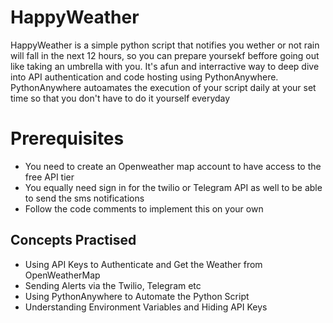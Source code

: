# HappyWeather

HappyWeather is a simple python script that notifies you wether or not rain will fall in the next 12 hours, so you can prepare yoursekf beffore going out like taking an umbrella with you. It's afun and interractive way to deep dive into API authentication and code hosting using PythonAnywhere. PythonAnywhere autoamates the execution of your script daily at your set time so that you don't have to do it yourself everyday

# Prerequisites

- You need to create an Openweather map account to have access to the free API tier
- You equally need sign in for the twilio or Telegram API as well to be able to send the sms notifications
- Follow the code comments to implement this on your own

## Concepts Practised

- Using API Keys to Authenticate and Get the Weather from OpenWeatherMap
- Sending Alerts via the Twilio, Telegram etc
- Using PythonAnywhere to Automate the Python Script
- Understanding Environment Variables and Hiding API Keys
